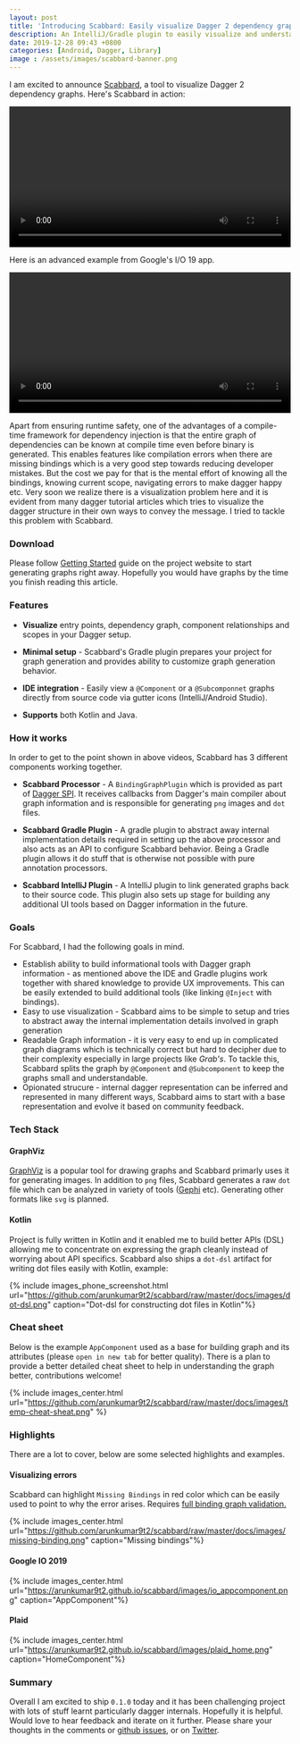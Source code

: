 ```yaml
---
layout: post
title: 'Introducing Scabbard: Easily visualize Dagger 2 dependency graphs'
description: An IntelliJ/Gradle plugin to easily visualize and understand Dagger 2 graphs from within IDE.
date: 2019-12-28 09:43 +0800
categories: [Android, Dagger, Library]
image : /assets/images/scabbard-banner.png
---
```


I am excited to announce [Scabbard](https://arunkumar9t2.github.io/scabbard/), a tool to visualize Dagger 2 dependency graphs. Here's Scabbard in action:

<video width="100%" controls>
  <source src="https://github.com/arunkumar9t2/scabbard/raw/master/docs/video/ViewComponent.mp4" type="video/mp4">
  Your browser does not support the video tag.
</video>

Here is an advanced example from Google's I/O 19 app.

<video width="100%" controls>
  <source src="https://github.com/arunkumar9t2/scabbard/raw/master/docs/video/iosched_appcomponent.mp4" type="video/mp4">
  Your browser does not support the video tag.
</video>


Apart from ensuring runtime safety, one of the advantages of a compile-time framework for dependency injection is that the entire graph of dependencies can be known at compile time even before binary is generated. This enables features like compilation errors when there are missing bindings which is a very good step towards reducing developer mistakes. But the cost we pay for that is the mental effort of knowing all the bindings, knowing current scope, navigating errors to make dagger happy etc. Very soon we realize there is a visualization problem here and it is evident from many dagger tutorial articles which tries to visualize the dagger structure in their own ways to convey the message. I tried to tackle this problem with Scabbard.

### Download

Please follow [Getting Started](https://arunkumar9t2.github.io/scabbard/) guide on the project website to start generating graphs right away. Hopefully you would have graphs by the time you finish reading this article.

### Features

* **Visualize** entry points, dependency graph, component relationships and scopes in your Dagger setup.

* **Minimal setup** - Scabbard's Gradle plugin prepares your project for graph generation and provides ability to customize graph generation behavior.

* **IDE integration** - Easily view a `@Component` or a `@Subcomponnet` graphs directly from source code via gutter icons (IntelliJ/Android Studio).

* **Supports** both Kotlin and Java.

### How it works

In order to get to the point shown in above videos, Scabbard has 3 different components working together.

* **Scabbard Processor** - A `BindingGraphPlugin` which is provided as part of [Dagger SPI](https://dagger.dev/spi.html). It receives callbacks from Dagger's main compiler about graph information and is responsible for generating `png` images and `dot` files.

* **Scabbard Gradle Plugin** - A gradle plugin to abstract away internal implementation details required in setting up the above processor and also acts as an API to configure Scabbard behavior. Being a Gradle plugin allows it do stuff that is otherwise not possible with pure annotation processors.

* **Scabbard IntelliJ Plugin** - A IntelliJ plugin to link generated graphs back to their source code. This plugin also sets up stage for building any additional UI tools based on Dagger information in the future.

### Goals

For Scabbard, I had the following goals in mind.

* Establish ability to build informational tools with Dagger graph information - as mentioned above the IDE and Gradle plugins work together with shared knowledge to provide UX improvements. This can be easily extended to build additional tools (like linking `@Inject` with bindings).
* Easy to use visualization - Scabbard aims to be simple to setup and tries to abstract away the internal implementation details involved in graph generation
* Readable Graph information - it is very easy to end up in complicated graph diagrams which is technically correct but hard to decipher due to their complexity especially in large projects like _Grab's_. To tackle this, Scabbard splits the graph by `@Component` and `@Subcomponent` to keep the graphs small and understandable.
* Opionated strucure - internal dagger representation can be inferred and represented in many different ways, Scabbard aims to start with a base representation and evolve it based on community feedback.

### Tech Stack

#### GraphViz

[GraphViz](https://www.graphviz.org/) is a popular tool for drawing graphs and Scabbard primarly uses it for generating images. In addition to `png` files, Scabbard generates a raw `dot` file which can be analyzed in variety of tools ([Gephi](https://gephi.org/) etc). Generating other formats like `svg` is planned.

#### Kotlin

Project is fully written in Kotlin and it enabled me to build better APIs (DSL) allowing me to concentrate on expressing the graph cleanly instead of worrying about API specifics. Scabbard also ships a `dot-dsl` artifact for writing dot files easily with Kotlin, example:

{% include images_phone_screenshot.html url="https://github.com/arunkumar9t2/scabbard/raw/master/docs/images/dot-dsl.png" caption="Dot-dsl for constructing dot files in Kotlin"%}

### Cheat sheet

Below is the example `AppComponent` used as a base for building graph and its attributes (please `open in new tab` for better quality). There is a plan to provide a better detailed cheat sheet to help in understanding the graph better, contributions welcome!

{% include images_center.html url="https://github.com/arunkumar9t2/scabbard/raw/master/docs/images/temp-cheat-sheat.png" %}

### Highlights

There are a lot to cover, below are some selected highlights and examples.

#### Visualizing errors

Scabbard can highlight `Missing Bindings` in red color which can be easily used to point to why the error arises. Requires [full binding graph validation.](https://arunkumar9t2.github.io/scabbard/configuration/#enable-full-binding-graph-validation)

{% include images_center.html url="https://github.com/arunkumar9t2/scabbard/raw/master/docs/images/missing-binding.png" caption="Missing bindings"%}

#### Google IO 2019

{% include images_center.html url="https://arunkumar9t2.github.io/scabbard/images/io_appcomponent.png" caption="AppComponent"%}

#### Plaid

{% include images_center.html url="https://arunkumar9t2.github.io/scabbard/images/plaid_home.png" caption="HomeComponent"%}

### Summary

Overall I am excited to ship `0.1.0` today and it has been challenging project with lots of stuff learnt particularly dagger internals. Hopefully it is helpful. Would love to hear feedback and iterate on it further. Please share your thoughts in the comments or [github issues](https://github.com/arunkumar9t2/scabbard/issues), or on [Twitter](https://twitter.com/arunkumar_9t2).
